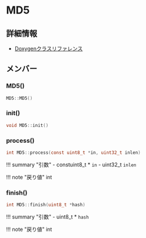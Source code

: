 # MD5



## 詳細情報

- [Doxygenクラスリファレンス](https://lang-ship.com/reference/Arduino/1.8.9/class_m_d5.html)

## メンバー



### MD5()



```c
MD5::MD5()
```



### init()



```c
void MD5::init()
```



### process()



```c
int MD5::process(const uint8_t *in, uint32_t inlen)
```

!!! summary "引数"
	- constuint8_t * `in` 
	- uint32_t `inlen` 

!!! note "戻り値"
	int



### finish()



```c
int MD5::finish(uint8_t *hash)
```

!!! summary "引数"
	- uint8_t * `hash` 

!!! note "戻り値"
	int



